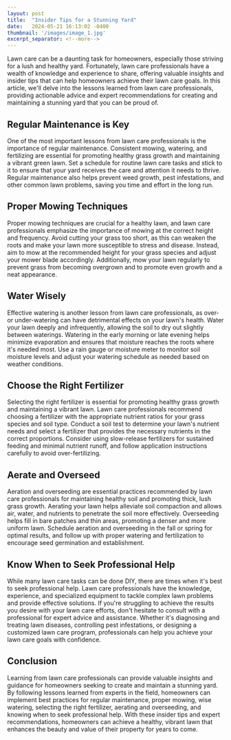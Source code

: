 ```yaml
---
layout: post
title:  "Insider Tips for a Stunning Yard"
date:   2024-05-21 16:13:02 -0400
thumbnail: '/images/image_1.jpg'
excerpt_separator: <!--more-->
---
```

Lawn care can be a daunting task for homeowners, especially those striving for a lush and healthy yard. <!--more-->Fortunately, lawn care professionals have a wealth of knowledge and experience to share, offering valuable insights and insider tips that can help homeowners achieve their lawn care goals. In this article, we'll delve into the lessons learned from lawn care professionals, providing actionable advice and expert recommendations for creating and maintaining a stunning yard that you can be proud of.

## Regular Maintenance is Key
One of the most important lessons from lawn care professionals is the importance of regular maintenance. Consistent mowing, watering, and fertilizing are essential for promoting healthy grass growth and maintaining a vibrant green lawn. Set a schedule for routine lawn care tasks and stick to it to ensure that your yard receives the care and attention it needs to thrive. Regular maintenance also helps prevent weed growth, pest infestations, and other common lawn problems, saving you time and effort in the long run.

## Proper Mowing Techniques
Proper mowing techniques are crucial for a healthy lawn, and lawn care professionals emphasize the importance of mowing at the correct height and frequency. Avoid cutting your grass too short, as this can weaken the roots and make your lawn more susceptible to stress and disease. Instead, aim to mow at the recommended height for your grass species and adjust your mower blade accordingly. Additionally, mow your lawn regularly to prevent grass from becoming overgrown and to promote even growth and a neat appearance.

## Water Wisely
Effective watering is another lesson from lawn care professionals, as over- or under-watering can have detrimental effects on your lawn's health. Water your lawn deeply and infrequently, allowing the soil to dry out slightly between waterings. Watering in the early morning or late evening helps minimize evaporation and ensures that moisture reaches the roots where it's needed most. Use a rain gauge or moisture meter to monitor soil moisture levels and adjust your watering schedule as needed based on weather conditions.

## Choose the Right Fertilizer
Selecting the right fertilizer is essential for promoting healthy grass growth and maintaining a vibrant lawn. Lawn care professionals recommend choosing a fertilizer with the appropriate nutrient ratios for your grass species and soil type. Conduct a soil test to determine your lawn's nutrient needs and select a fertilizer that provides the necessary nutrients in the correct proportions. Consider using slow-release fertilizers for sustained feeding and minimal nutrient runoff, and follow application instructions carefully to avoid over-fertilizing.

## Aerate and Overseed
Aeration and overseeding are essential practices recommended by lawn care professionals for maintaining healthy soil and promoting thick, lush grass growth. Aerating your lawn helps alleviate soil compaction and allows air, water, and nutrients to penetrate the soil more effectively. Overseeding helps fill in bare patches and thin areas, promoting a denser and more uniform lawn. Schedule aeration and overseeding in the fall or spring for optimal results, and follow up with proper watering and fertilization to encourage seed germination and establishment.

## Know When to Seek Professional Help
While many lawn care tasks can be done DIY, there are times when it's best to seek professional help. Lawn care professionals have the knowledge, experience, and specialized equipment to tackle complex lawn problems and provide effective solutions. If you're struggling to achieve the results you desire with your lawn care efforts, don't hesitate to consult with a professional for expert advice and assistance. Whether it's diagnosing and treating lawn diseases, controlling pest infestations, or designing a customized lawn care program, professionals can help you achieve your lawn care goals with confidence.

## Conclusion
Learning from lawn care professionals can provide valuable insights and guidance for homeowners seeking to create and maintain a stunning yard. By following lessons learned from experts in the field, homeowners can implement best practices for regular maintenance, proper mowing, wise watering, selecting the right fertilizer, aerating and overseeding, and knowing when to seek professional help. With these insider tips and expert recommendations, homeowners can achieve a healthy, vibrant lawn that enhances the beauty and value of their property for years to come.
